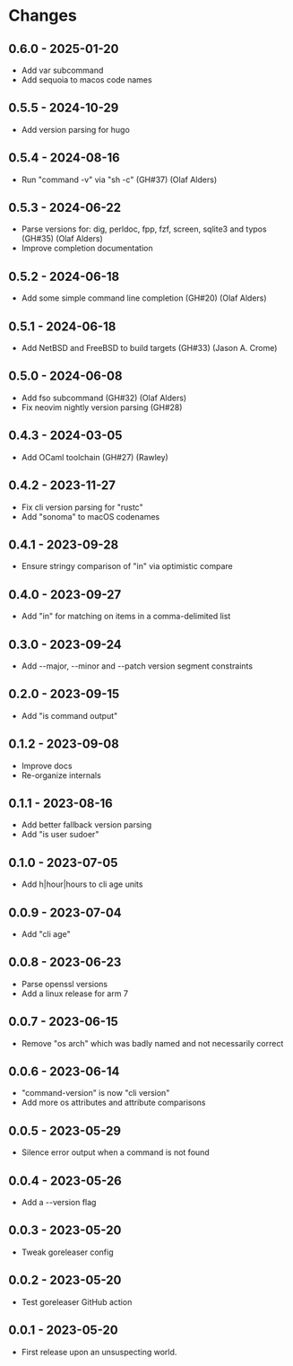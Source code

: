 # Changes

## 0.6.0 - 2025-01-20

- Add var subcommand
- Add sequoia to macos code names

## 0.5.5 - 2024-10-29

- Add version parsing for hugo

## 0.5.4 - 2024-08-16

- Run "command -v" via "sh -c" (GH#37) (Olaf Alders)

## 0.5.3 - 2024-06-22

- Parse versions for: dig, perldoc, fpp, fzf, screen, sqlite3 and typos (GH#35)
  (Olaf Alders)
- Improve completion documentation

## 0.5.2 - 2024-06-18

- Add some simple command line completion (GH#20) (Olaf Alders)

## 0.5.1 - 2024-06-18

- Add NetBSD and FreeBSD to build targets (GH#33) (Jason A. Crome)

## 0.5.0 - 2024-06-08

- Add fso subcommand (GH#32) (Olaf Alders)
- Fix neovim nightly version parsing (GH#28)

## 0.4.3 - 2024-03-05

- Add OCaml toolchain (GH#27) (Rawley)

## 0.4.2 - 2023-11-27

- Fix cli version parsing for "rustc"
- Add "sonoma" to macOS codenames

## 0.4.1 - 2023-09-28

- Ensure stringy comparison of "in" via optimistic compare

## 0.4.0 - 2023-09-27

- Add "in" for matching on items in a comma-delimited list

## 0.3.0 - 2023-09-24

- Add --major, --minor and --patch version segment constraints

## 0.2.0 - 2023-09-15

- Add "is command output"

## 0.1.2 - 2023-09-08

- Improve docs
- Re-organize internals

## 0.1.1 - 2023-08-16

- Add better fallback version parsing
- Add "is user sudoer"

## 0.1.0 - 2023-07-05

- Add h|hour|hours to cli age units

## 0.0.9 - 2023-07-04

- Add "cli age"

## 0.0.8 - 2023-06-23

- Parse openssl versions
- Add a linux release for arm 7

## 0.0.7 - 2023-06-15

- Remove "os arch" which was badly named and not necessarily correct

## 0.0.6 - 2023-06-14

- "command-version" is now "cli version"
- Add more os attributes and attribute comparisons

## 0.0.5 - 2023-05-29

- Silence error output when a command is not found

## 0.0.4 - 2023-05-26

- Add a --version flag

## 0.0.3 - 2023-05-20

- Tweak goreleaser config

## 0.0.2 - 2023-05-20

- Test goreleaser GitHub action

## 0.0.1 - 2023-05-20

- First release upon an unsuspecting world.
